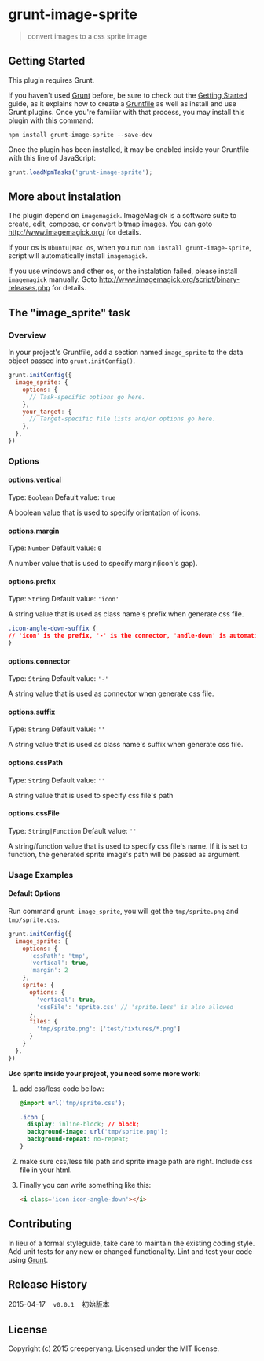 # grunt-image-sprite

> convert images to a css sprite image

## Getting Started
This plugin requires Grunt.

If you haven't used [Grunt](http://gruntjs.com/) before, be sure to check out the [Getting Started](http://gruntjs.com/getting-started) guide, as it explains how to create a [Gruntfile](http://gruntjs.com/sample-gruntfile) as well as install and use Grunt plugins. Once you're familiar with that process, you may install this plugin with this command:

```shell
npm install grunt-image-sprite --save-dev
```

Once the plugin has been installed, it may be enabled inside your Gruntfile with this line of JavaScript:

```js
grunt.loadNpmTasks('grunt-image-sprite');
```

## More about instalation

The plugin depend on `imagemagick`. ImageMagick is a software suite to create, edit, compose, or convert bitmap images. You can goto <http://www.imagemagick.org/> for details.

If your os is `Ubuntu|Mac os`, when you run `npm install grunt-image-sprite`, script will automatically install `imagemagick`.

If you use windows and other os, or the instalation failed, please install `imagemagick` manually. Goto <http://www.imagemagick.org/script/binary-releases.php> for details.

## The "image_sprite" task

### Overview
In your project's Gruntfile, add a section named `image_sprite` to the data object passed into `grunt.initConfig()`.

```js
grunt.initConfig({
  image_sprite: {
    options: {
      // Task-specific options go here.
    },
    your_target: {
      // Target-specific file lists and/or options go here.
    },
  },
})
```

### Options

#### options.vertical
Type: `Boolean`
Default value: `true`

A boolean value that is used to specify orientation of icons.

#### options.margin
Type: `Number`
Default value: `0`

A number value that is used to specify margin(icon's gap).

#### options.prefix
Type: `String`
Default value: `'icon'`

A string value that is used as class name's prefix when generate css file.

```css
.icon-angle-down-suffix {
// 'icon' is the prefix, '-' is the connector, 'andle-down' is automatically generated from file's name, 'suffix' is the suffix.
}
```

#### options.connector
Type: `String`
Default value: `'-'`

A string value that is used as connector when generate css file.

#### options.suffix
Type: `String`
Default value: `''`

A string value that is used as class name's suffix when generate css file.

#### options.cssPath
Type: `String`
Default value: `''`

A string value that is used to specify css file's path

#### options.cssFile
Type: `String|Function`
Default value: `''`

A string/function value that is used to specify css file's name. If it is set to function, the generated sprite image's path will be passed as argument.

### Usage Examples

#### Default Options
Run command `grunt image_sprite`, you will get the `tmp/sprite.png` and `tmp/sprite.css`.

```js
grunt.initConfig({
  image_sprite: {
    options: {
      'cssPath': 'tmp',
      'vertical': true,
      'margin': 2
    },
    sprite: {
      options: {
        'vertical': true,
        'cssFile': 'sprite.css' // 'sprite.less' is also allowed
      },
      files: {
        'tmp/sprite.png': ['test/fixtures/*.png']
      }
    }
  },
})
```

**Use sprite inside your project, you need some more work:**

1. add css/less code bellow:
    ```css
    @import url('tmp/sprite.css');

    .icon {
      display: inline-block; // block;
      background-image: url('tmp/sprite.png');
      background-repeat: no-repeat;
    }
    ```
2. make sure css/less file path and sprite image path are right. Include css file in your html.
3. Finally you can write something like this:
    
    ```html
    <i class='icon icon-angle-down'></i>
    ```

## Contributing
In lieu of a formal styleguide, take care to maintain the existing coding style. Add unit tests for any new or changed functionality. Lint and test your code using [Grunt](http://gruntjs.com/).

## Release History
2015-04-17&nbsp;&nbsp;&nbsp;&nbsp;`v0.0.1`&nbsp;&nbsp;&nbsp;&nbsp;初始版本

## License
Copyright (c) 2015 creeperyang. Licensed under the MIT license.
